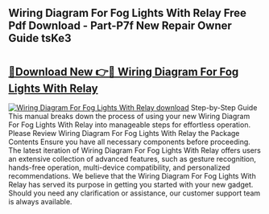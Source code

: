 ## Wiring Diagram For Fog Lights With Relay Free Pdf Download - Part-P7f New Repair Owner Guide tsKe3

# <h2><a href="http://dft1os.blite.top/?on=Wiring+Diagram+For+Fog+Lights+With+Relay">🔗Download New 👉🔴 Wiring Diagram For Fog Lights With Relay</a></h2>

[![Wiring Diagram For Fog Lights With Relay download](https://i.imgur.com/lujVjoI.png)](http://dft1os.blite.top/?on=Wiring+Diagram+For+Fog+Lights+With+Relay)
Step-by-Step Guide This manual breaks down the process of using your new Wiring Diagram For Fog Lights With Relay into manageable steps for effortless operation. Please Review Wiring Diagram For Fog Lights With Relay the Package Contents Ensure you have all necessary components before proceeding. The latest iteration of Wiring Diagram For Fog Lights With Relay offers users an extensive collection of advanced features, such as gesture recognition, hands-free operation, multi-device compatibility, and personalized recommendations. We believe that the Wiring Diagram For Fog Lights With Relay has served its purpose in getting you started with your new gadget. Should you need any clarification or assistance, our customer support team is always available.
